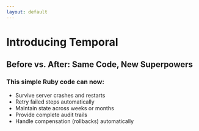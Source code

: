 ```yaml
---
layout: default
---
```


# Introducing Temporal

## Before vs. After: Same Code, New Superpowers

### This simple Ruby code can now:
- Survive server crashes and restarts
- Retry failed steps automatically
- Maintain state across weeks or months
- Provide complete audit trails
- Handle compensation (rollbacks) automatically

<!-- Speaker notes: Explaining Temporal core concepts and how it provides reliability for business logic. -->
